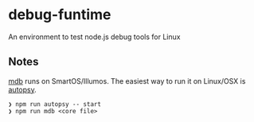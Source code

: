 # debug-funtime
An environment to test node.js debug tools for Linux

## Notes

[mdb](https://www.joyent.com/developers/node/debug/mdb) runs on SmartOS/Illumos. The easiest way to run it on Linux/OSX is [autopsy](https://github.com/nearform/autopsy).

    ❯ npm run autopsy -- start
    ❯ npm run mdb <core file>
